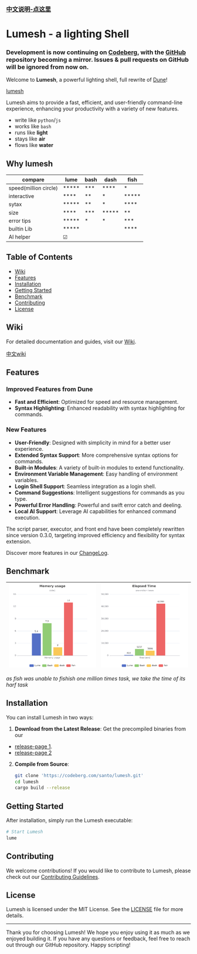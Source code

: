 ### [中文说明-点这里](README-cn.md)
# Lumesh - a lighting Shell

### Development is now continuing on [Codeberg](https://codeberg.org/santo/lumesh), with the [GitHub](https://github.com/superiums/lumesh) repository becoming a mirror. Issues & pull requests on GitHub will be ignored from now on.


Welcome to **Lumesh**, a powerful lighting shell, full rewrite of [Dune](https://github.com/adam-mcdaniel/dune)!

[lumesh](https://codeberg.org/santo/lumesh/raw/branch/main/assets/lumesh.png)

Lumesh aims to provide a fast, efficient, and user-friendly command-line experience, enhancing your productivity with a variety of new features.

- write like `python`/`js`
- works like `bash`
- runs like **light**
- stays like **air**
- flows like **water**

## Why lumesh

| compare |    lume       |     bash      |     dash      |     fish      |
|---------|---------------|---------------|---------------|---------------|
| speed(million circle)    |     *****     |     ***       |     ****      |    *          |
| interactive    |     ****      |     **        |     *         |    *****      |
| sytax    |     *****     |     **        |     *         |    ****       |
| size    |     ****      |     ***       |     *****     |    **         |
| error tips|     *****     |     *         |     *         |    ***        |
| builtin Lib  |     *****     |               |               |    ****       |
| AI helper  |     ☑        |               |               |               |


## Table of Contents
- [Wiki](#wiki)
- [Features](#features)
- [Installation](#installation)
- [Getting Started](#getting-started)
- [Benchmark](#benchmark)
- [Contributing](#contributing)
- [License](#license)

## Wiki
For detailed documentation and guides, visit our [Wiki](https://codeberg.com/santo/lumesh/wiki).

[中文wiki](https://codeberg.org/santo/lumesh/wiki/HOME-cn.md)

## Features

### Improved Features from Dune
- **Fast and Efficient**: Optimized for speed and resource management.
- **Syntax Highlighting**: Enhanced readability with syntax highlighting for commands.

### New Features
- **User-Friendly**: Designed with simplicity in mind for a better user experience.
- **Extended Syntax Support**: More comprehensive syntax options for commands.
- **Built-in Modules**: A variety of built-in modules to extend functionality.
- **Environment Variable Management**: Easy handling of environment variables.
- **Login Shell Support**: Seamless integration as a login shell.
- **Command Suggestions**: Intelligent suggestions for commands as you type.
- **Powerful Error Handling**: Powerful and swift error catch and deeling.
- **Local AI Support**: Leverage AI capabilities for enhanced command execution.

The script parser, executor, and front end have been completely rewritten since version 0.3.0, targeting improved efficiency and flexibility for syntax extension.

Discover more features in our [ChangeLog](CHANGELOG.md).

## Benchmark

| ![highlight](assets/mem_chart.png) | ![highlight](assets/time_chart.png) |
|------------------------|------------------------|

_as fish was unable to fishish one million times task, we take the time of its harf task_


## Installation

You can install Lumesh in two ways:

1. **Download from the Latest Release**: Get the precompiled binaries from our
- [release-page 1](https://codeberg.com/santo/lumesh/releases).
- [release-page 2](https://github.com/superiums/lumesh/releases)
2. **Compile from Source**:
   ```bash
   git clone 'https://codeberg.com/santo/lumesh.git'
   cd lumesh
   cargo build --release
   ```

## Getting Started

After installation, simply run the Lumesh executable:

```bash
# Start Lumesh
lume
```

## Contributing

We welcome contributions! If you would like to contribute to Lumesh, please check out our [Contributing Guidelines](CONTRIBUTING.md).

## License

Lumesh is licensed under the MIT License. See the [LICENSE](LICENSE) file for more details.

---

Thank you for choosing Lumesh! We hope you enjoy using it as much as we enjoyed building it. If you have any questions or feedback, feel free to reach out through our GitHub repository. Happy scripting!
